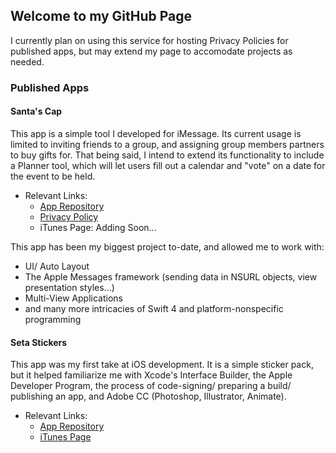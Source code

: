 ## Welcome to my GitHub Page

I currently plan on using this service for hosting Privacy Policies for published apps, but may extend my page to accomodate projects as needed.

### Published Apps
#### Santa's Cap
This app is a simple tool I developed for iMessage. Its current usage is limited to inviting friends to a group, and assigning group members partners to buy gifts for. That being said, I intend to extend its functionality to include a Planner tool, which will let users fill out a calendar and "vote" on a date for the event to be held.
* Relevant Links:
  * [App Repository](https://github.com/i-costello/Santas-Cap)
  * [Privacy Policy](https://i-costello.github.io/Santas-Cap/)
  * iTunes Page: Adding Soon...
  
This app has been my biggest project to-date, and allowed me to work with:
  * UI/ Auto Layout
  * The Apple Messages framework (sending data in NSURL objects, view presentation styles...)
  * Multi-View Applications
  * and many more intricacies of Swift 4 and platform-nonspecific programming

#### Seta Stickers
This app was my first take at iOS development. It is a simple sticker pack, but it helped familiarize me with Xcode's Interface Builder, the Apple Developer Program, the process of code-signing/ preparing a build/ publishing an app, and Adobe CC (Photoshop, Illustrator, Animate).
* Relevant Links:
  * [App Repository](https://github.com/i-costello/Seta-Stickers)
  * [iTunes Page](https://itunes.apple.com/us/app/seta-stickers/id1360066541?mt=8)
